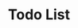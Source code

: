 ---
id: 24
title: Todo List
caption: svelte code
url: https://didgustm.github.io/todo_svelte/
category: Etc
device: PC only
size: small
---
